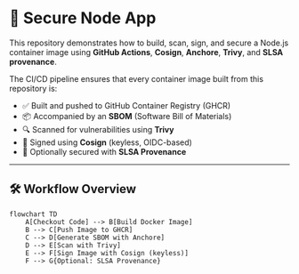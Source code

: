 # 🚀 Secure Node App

This repository demonstrates how to build, scan, sign, and secure a Node.js container image using **GitHub Actions**, **Cosign**, **Anchore**, **Trivy**, and **SLSA provenance**.

The CI/CD pipeline ensures that every container image built from this repository is:
- ✅ Built and pushed to GitHub Container Registry (GHCR)  
- 📦 Accompanied by an **SBOM** (Software Bill of Materials)  
- 🔍 Scanned for vulnerabilities using **Trivy**  
- 🔏 Signed using **Cosign** (keyless, OIDC-based)  
- 📜 Optionally secured with **SLSA Provenance**  

---

## 🛠️ Workflow Overview

```mermaid
flowchart TD
    A[Checkout Code] --> B[Build Docker Image]
    B --> C[Push Image to GHCR]
    C --> D[Generate SBOM with Anchore]
    D --> E[Scan with Trivy]
    E --> F[Sign Image with Cosign (keyless)]
    F --> G{Optional: SLSA Provenance}
